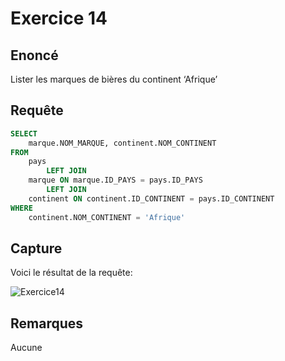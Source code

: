 # Exercice 14

## Enoncé

Lister les marques de bières du continent ‘Afrique’

## Requête

``` sql
SELECT 
    marque.NOM_MARQUE, continent.NOM_CONTINENT
FROM
    pays
        LEFT JOIN
    marque ON marque.ID_PAYS = pays.ID_PAYS
        LEFT JOIN
    continent ON continent.ID_CONTINENT = pays.ID_CONTINENT
WHERE
    continent.NOM_CONTINENT = 'Afrique'

```

## Capture

Voici le résultat de la requête:

![Exercice14](exercice14.png)

## Remarques
Aucune